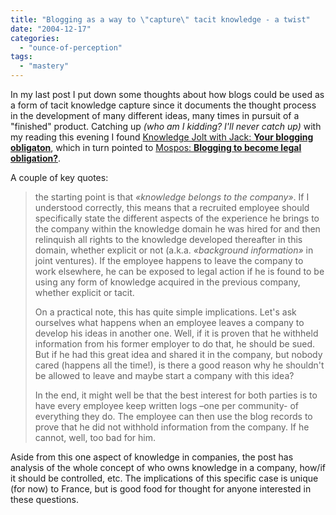 ```yaml
---
title: "Blogging as a way to \"capture\" tacit knowledge - a twist"
date: "2004-12-17"
categories: 
  - "ounce-of-perception"
tags: 
  - "mastery"
---
```


In my last post I put down some thoughts about how blogs could be used as a form of tacit knowledge capture since it documents the thought process in the development of many different ideas, many times in pursuit of a "finished" product. Catching up _(who am I kidding? I'll never catch up)_ with my reading this evening I found [Knowledge Jolt with Jack: **Your blogging obligaton**](http://jackvinson.com/archives/2004/12/14/your_blogging_obligaton.html), which in turn pointed to [Mospos: **Blogging to become legal obligation?**](http://blog.mopsos.com/archives/000159.html).  
  
A couple of key quotes:

> the starting point is that _«knowledge belongs to the company»_. If I understood correctly, this means that a recruited employee should specifically state the different aspects of the experience he brings to the company within the knowledge domain he was hired for and then relinquish all rights to the knowledge developed thereafter in this domain, whether explicit or not (a.k.a. _«background information»_ in joint ventures). If the employee happens to leave the company to work elsewhere, he can be exposed to legal action if he is found to be using any form of knowledge acquired in the previous company, whether explicit or tacit.  
>   
> On a practical note, this has quite simple implications. Let's ask ourselves what happens when an employee leaves a company to develop his ideas in another one. Well, if it is proven that he withheld information from his former employer to do that, he should be sued. But if he had this great idea and shared it in the company, but nobody cared (happens all the time!), is there a good reason why he shouldn't be allowed to leave and maybe start a company with this idea?  
>   
> In the end, it might well be that the best interest for both parties is to have every employee keep written logs –one per community- of everything they do. The employee can then use the blog records to prove that he did not withhold information from the company. If he cannot, well, too bad for him.

Aside from this one aspect of knowledge in companies, the post has analysis of the whole concept of who owns knowledge in a company, how/if it should be controlled, etc. The implications of this specific case is unique (for now) to France, but is good food for thought for anyone interested in these questions.
